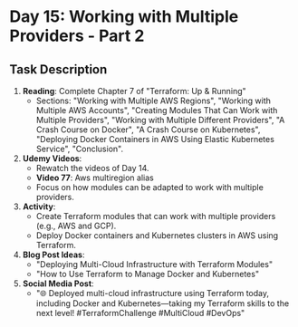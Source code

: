 # Day 15: Working with Multiple Providers - Part 2

## Task Description

1. **Reading**: Complete Chapter 7 of "Terraform: Up & Running"
   - Sections: "Working with Multiple AWS Regions", "Working with Multiple AWS Accounts", "Creating Modules That Can Work with Multiple Providers", "Working with Multiple Different Providers", "A Crash Course on Docker", "A Crash Course on Kubernetes", "Deploying Docker Containers in AWS Using Elastic Kubernetes Service", "Conclusion".
2. **Udemy Videos**: 
   - Rewatch the videos of Day 14.
   - **Video 77**: Aws multiregion alias
   - Focus on how modules can be adapted to work with multiple providers.
3. **Activity**: 
   - Create Terraform modules that can work with multiple providers (e.g., AWS and GCP).
   - Deploy Docker containers and Kubernetes clusters in AWS using Terraform.
4. **Blog Post Ideas**: 
   - "Deploying Multi-Cloud Infrastructure with Terraform Modules"
   - "How to Use Terraform to Manage Docker and Kubernetes"
5. **Social Media Post**: 
   - "🌐 Deployed multi-cloud infrastructure using Terraform today, including Docker and Kubernetes—taking my Terraform skills to the next level! #TerraformChallenge #MultiCloud #DevOps"

